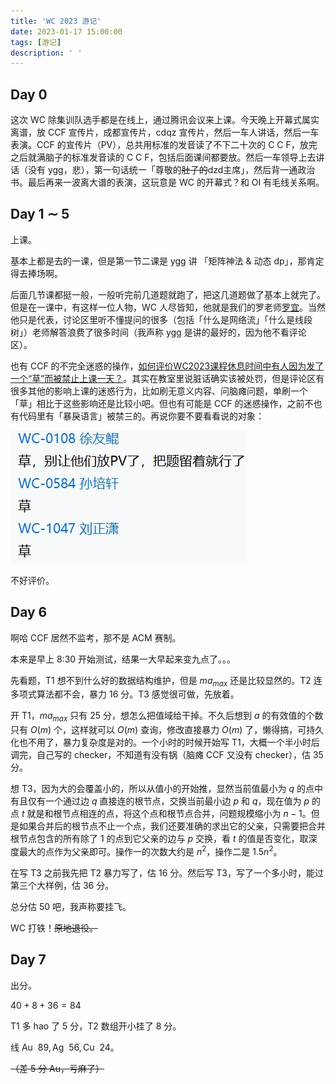 ```yaml
---
title: 'WC 2023 游记'
date: 2023-01-17 15:00:00
tags: [游记]
description: ' '
---
```

## Day 0

这次 WC 除集训队选手都是在线上，通过腾讯会议来上课。今天晚上开幕式属实离谱，放 CCF 宣传片，成都宣传片，cdqz 宣传片，然后一车人讲话，然后一车表演。CCF 的宣传片（PV），总共用标准的发音读了不下二十次的 C C F，放完之后就满脑子的标准发音读的 C C F，包括后面课间都要放。然后一车领导上去讲话（没有 ygg，悲），第一句话统一「尊敬的~~肚子的~~dzd主席」，然后背一通政治书。最后再来一波离大谱的表演，这玩意是 WC 的开幕式？和 OI 有毛线关系啊。

## Day 1 $\sim$ 5

上课。

基本上都是去的一课，但是第一节二课是 ygg 讲 「矩阵神法 & 动态 dp」，那肯定得去捧场啊。

后面几节课都挺一般，一般听完前几道题就跑了，把这几道题做了基本上就完了。但是在一课中，有这样一位人物，WC 人尽皆知，他就是我们的罗老师[罗宜](https://www.zhihu.com/question/578857489/answer/2848819013)。当然他只是代表，讨论区里听不懂提问的很多（包括「什么是网络流」「什么是线段树」）老师解答浪费了很多时间（我声称 ygg 是讲的最好的，因为他不看评论区）。

也有 CCF 的不完全迷惑的操作，[如何评价WC2023课程休息时间中有人因为发了一个“草”而被禁止上课一天？](https://www.zhihu.com/question/578498940)。其实在教室里说脏话确实该被处罚，但是评论区有很多其他的影响上课的迷惑行为，比如刷无意义内容、问脑瘫问题，单刷一个 「草」相比于这些影响还是比较小吧。但也有可能是 CCF 的迷惑操作，之前不也有代码里有「暴戾语言」被禁三的。再说你要不要看看说的对象：

![1](/post-images/wc-2023-travels-1.png)

不好评价。

## Day 6

啊哈 CCF 居然不监考，那不是 ACM 赛制。

本来是早上 8:30 开始测试，结果一大早起来变九点了。。。

先看题，T1 想不到什么好的数据结构维护，但是 $m a_{max}$ 还是比较显然的。T2 连多项式算法都不会，暴力 16 分。T3 感觉很可做，先放着。

开 T1，$m a_{max}$ 只有 25 分，想怎么把值域给干掉。不久后想到 $a$ 的有效值的个数只有 $O(m)$ 个，这样就可以 $O(m)$ 查询，修改直接暴力 $O(m)$ 了，懒得搞，可持久化也不用了，暴力复杂度是对的。一个小时的时候开始写 T1，大概一个半小时后调完，自己写的 checker，不知道有没有锅（脑瘫 CCF 又没有 checker），估 35 分。

想 T3，因为大的会覆盖小的，所以从值小的开始推，显然当前值最小为 $q$ 的点中有且仅有一个通过边 $q$ 直接连的根节点，交换当前最小边 $p$ 和 $q$，现在值为 $p$ 的点 $t$ 就是和根节点相连的点，将这个点和根节点合并，问题规模缩小为 $n-1$。但是如果合并后的根节点不止一个点，我们还要准确的求出它的父亲，只需要把合并根节点包含的所有除了 $1$ 的点到它父亲的边与 $p$ 交换，看 $t$ 的值是否变化，取深度最大的点作为父亲即可。操作一的次数大约是 $n^2$，操作二是 $1.5n^2$。

在写 T3 之前我先把 T2 暴力写了，估 16 分。然后写 T3，写了一个多小时，能过第三个大样例，估 36 分。

总分估 50 吧，我声称要挂飞。

WC 打铁！~~原地退役。~~

## Day 7

出分。

$40 + 8 + 36 = 84$

T1 多 hao 了 5 分，T2 数组开小挂了 8 分。

线 $\text{Au} \ \ 89,\text{Ag} \ \ 56,\text{Cu} \ \ 24$。

~~（差 5 分 Au，亏麻了）~~



